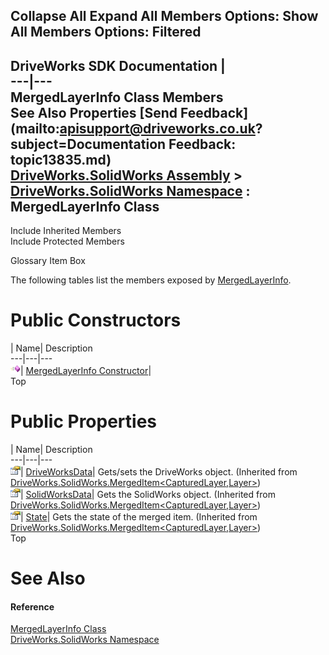 Collapse All Expand All Members Options: Show All  Members Options: Filtered   
---  
DriveWorks SDK Documentation  |   
---|---  
MergedLayerInfo Class Members   
See Also Properties [Send Feedback](mailto:apisupport@driveworks.co.uk?subject=Documentation Feedback: topic13835.md)  
[DriveWorks.SolidWorks Assembly](topic13342.md) > [DriveWorks.SolidWorks Namespace](topic13345.md) : MergedLayerInfo Class  
---  
  
Include Inherited Members    
Include Protected Members  


Glossary Item Box

The following tables list the members exposed by [MergedLayerInfo](topic13835.md).

# Public Constructors

| Name| Description  
---|---|---  
![Public Constructor](dotnetimages/publicConstructor.gif)| [MergedLayerInfo Constructor](topic13841.md)|   
Top

# Public Properties

| Name| Description  
---|---|---  
![Public Property](dotnetimages/publicProperty.gif)| [DriveWorksData](topic13832.md)| Gets/sets the DriveWorks object. (Inherited from [DriveWorks.SolidWorks.MergedItem<CapturedLayer,Layer>](topic13826.md))  
![Public Property](dotnetimages/publicProperty.gif)| [SolidWorksData](topic13833.md)| Gets the SolidWorks object. (Inherited from [DriveWorks.SolidWorks.MergedItem<CapturedLayer,Layer>](topic13826.md))  
![Public Property](dotnetimages/publicProperty.gif)| [State](topic13834.md)| Gets the state of the merged item. (Inherited from [DriveWorks.SolidWorks.MergedItem<CapturedLayer,Layer>](topic13826.md))  
Top

# See Also

#### Reference

[MergedLayerInfo Class](topic13835.md)   
[DriveWorks.SolidWorks Namespace](topic13345.md)


